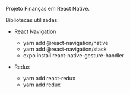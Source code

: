 Projeto Finanças em React Native.

Bibliotecas utilizadas:

* React Navigation

    - yarn add @react-navigation/native
    - yarn add @react-navigation/stack
    - expo install react-native-gesture-handler

* Redux

    - yarn add react-redux
    - yarn add redux